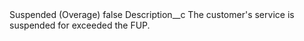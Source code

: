 <?xml version="1.0" encoding="UTF-8"?>
<CustomMetadata xmlns="http://soap.sforce.com/2006/04/metadata" xmlns:xsi="http://www.w3.org/2001/XMLSchema-instance" xmlns:xsd="http://www.w3.org/2001/XMLSchema">
    <label>Suspended (Overage)</label>
    <protected>false</protected>
    <values>
        <field>Description__c</field>
        <value xsi:type="xsd:string">The customer&apos;s service is suspended for exceeded the FUP.</value>
    </values>
</CustomMetadata>
